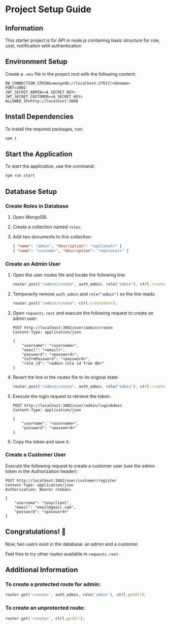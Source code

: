 
# Project Setup Guide
## Information

This starter project is for API in node.js containing basic structure for role, user, notification with authentication  

## Environment Setup

Create a `.env` file in the project root with the following content:

```
DB_CONNECTION_STRING=mongodb://localhost:27017/<dbname>
PORT=3002
JWT_SECRET_ADMIN=<A SECRET KEY>
JWT_SECRET_CUSTOMER=<A SECRET KEY>
ALLOWED_IP=http://localhost:3000
```

## Install Dependencies

To install the required packages, run:

```bash
npm i
```

## Start the Application

To start the application, use the command:

```bash
npm run start
```

## Database Setup

### Create Roles in Database

1. Open MongoDB.
2. Create a collection named `roles`.
3. Add two documents to this collection:

    ```json
    { "name": "admin", "description": "<optional>" }
    { "name": "customer", "description": "<optional>" }
    ```

### Create an Admin User

1. Open the user routes file and locate the following line:

    ```javascript
    router.post("/admin/create", auth_admin, role("admin"), ctrl.createUser);
    ```

2. Temporarily remove `auth_admin` and `role("admin")` so the line reads:

    ```javascript
    router.post("/admin/create", ctrl.createUser);
    ```

3. Open `requests.rest` and execute the following request to create an admin user:

    ```http
    POST http://localhost:3002/user/admin/create
    Content-Type: application/json

    {
        "username": "<username>",
        "email": "<email>",
        "password": "<password>",
        "cnfrmPassword": "<password>",
        "role_id": "<admin role id from db>"
    }
    ```

4. Revert the line in the routes file to its original state:

    ```javascript
    router.post("/admin/create", auth_admin, role("admin"), ctrl.createUser);
    ```

5. Execute the login request to retrieve the token:

    ```http
    POST http://localhost:3002/user/admin/loginAdmin
    Content-Type: application/json

    {
        "username": "<username>",
        "password": "<password>"
    }
    ```

6. Copy the token and save it.

### Create a Customer User

Execute the following request to create a customer user (use the admin token in the Authorization header):

```http
POST http://localhost:3002/user/customer/register
Content-Type: application/json
Authorization: Bearer <token>

{
    "username": "tonyclient",
    "email": "email@gmail.com",
    "password": "<password>"
}
```

## Congratulations! 🎉

Now, two users exist in the database: an admin and a customer.

Feel free to try other routes available in `requests.rest`.

## Additional Information

### To create a protected route for admin:

```javascript
router.get('<route>', auth_admin, role('admin'), ctrl.getAll);
```

### To create an unprotected route:

```javascript
router.get('<route>', ctrl.getAll);
```

